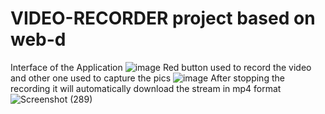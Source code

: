 # VIDEO-RECORDER project based on web-d
Interface of the Application
![image](https://user-images.githubusercontent.com/87350262/162990155-804340de-ed89-4f6e-bf5b-4c778a2f4c1a.png)
Red button used to record the video and other one used to capture the pics
![image](https://user-images.githubusercontent.com/87350262/162990900-b4ac7690-0c01-495c-b8e8-b9dffc65b155.png)
After stopping the recording it will automatically download the stream in mp4 format 
![Screenshot (289)](https://user-images.githubusercontent.com/87350262/162991641-6b50b413-0f83-4895-b68c-13a2a9879736.png)
